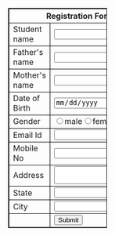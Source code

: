 <html>
    <head>
        <style>
            table,th,td,input type{
                border : 1px solid black;
            }
        </style>
    </head>
    <body>
        <forms>
        <table style="width: 40%";>
            <tr><th colspan = "2">Registration Form</th></tr>
            <tr><td>Student name <td><input type="text"></td></tr>
            <tr><td>Father's name <td><input type="text"></td></td></tr>
            <tr><td>Mother's name <td><input type="text"></td></td></tr>
            <tr><td>Date of Birth<td><input type="date"></td></td></tr>
            <tr><td>Gender<td><input type="radio">male<input type="radio">female</td></td></tr>
            <tr><td>Email Id<td><input type="email"></td></td></tr>
            <tr><td>Mobile No<td><input type="number"></td></td></tr>
            <tr><td>Address<td><textarea cols="21"></textarea></td></td></tr>
            <tr><td>State<td><input type="text"></td></td></tr>
            <tr><td>City<td><input type="text"></td></td></tr>
            <tr><td><td><input type="submit"></td></td></tr>
        </table>
        </forms>
    </body>
</html>
